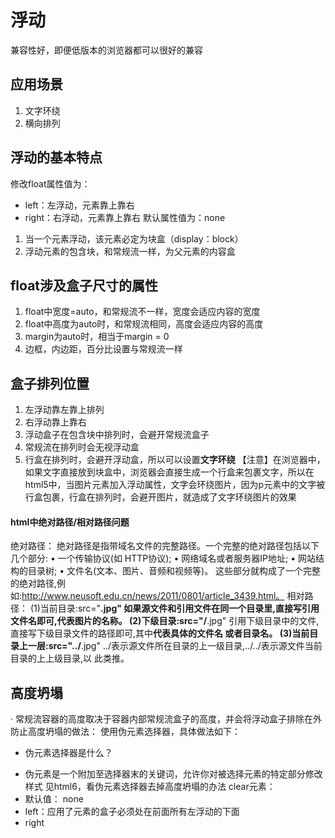 # 浮动
兼容性好，即便低版本的浏览器都可以很好的兼容
## 应用场景
1. 文字环绕
2. 横向排列
## 浮动的基本特点
修改float属性值为：
- left：左浮动，元素靠上靠右
- right：右浮动，元素靠上靠右
默认属性值为：none
1. 当一个元素浮动，该元素必定为块盒（display：block）
2. 浮动元素的包含块，和常规流一样，为父元素的内容盒
## float涉及盒子尺寸的属性
1. float中宽度=auto，和常规流不一样，宽度会适应内容的宽度
2. float中高度为auto时，和常规流相同，高度会适应内容的高度
3. margin为auto时，相当于margin = 0
4. 边框，内边距，百分比设置与常规流一样
##  盒子排列位置
1. 左浮动靠左靠上排列
2. 右浮动靠上靠右
3. 浮动盒子在包含块中排列时，会避开常规流盒子
4. 常规流在排列时会无视浮动盒
5. 行盒在排列时，会避开浮动盒，所以可以设置**文字环绕**
【注意】在浏览器中，如果文字直接放到块盒中，浏览器会直接生成一个行盒来包裹文字，所以在html5中，当图片元素加入浮动属性，文字会环绕图片，因为p元素中的文字被行盒包裹，行盒在排列时，会避开图片，就造成了文字环绕图片的效果
#### html中绝对路径/相对路径问题
绝对路径：
绝对路径是指带域名文件的完整路径。一个完整的绝对路径包括以下几个部分:
• 一个传输协议(如 HTTP协议);
• 网络域名或者服务器IP地址;
• 网站结构的目录树;
• 文件名(文本、图片、音频和视频等)。
这些部分就构成了一个完整的绝对路径,例如:http://www.neusoft.edu.cn/news/2011/0801/article_3439.html。
相对路径：
(1)当前目录:src="**.jpg"
如果源文件和引用文件在同一个目录里,直接写引用文件名即可,**代表图片的名称。
(2)下级目录:src="**/**.jpg"
引用下级目录中的文件,直接写下级目录文件的路径即可,其中**代表具体的文件名
或者目录名。
(3)当前目录上一层:src="../**.jpg"
../表示源文件所在目录的上一级目录,../../表示源文件当前目录的上上级目录,以
此类推。
## 高度坍塌
· 常规流容器的高度取决于容器内部常规流盒子的高度，并会将浮动盒子排除在外
防止高度坍塌的做法：
使用伪元素选择器，具体做法如下：
* 伪元素选择器是什么？
- 伪元素是一个附加至选择器末的关键词，允许你对被选择元素的特定部分修改样式
见html6，看伪元素选择器去掉高度坍塌的办法
clear元素：
- 默认值： none
- left：应用了元素的盒子必须处在前面所有左浮动的下面
- right



